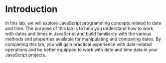 # Introduction

In this lab, we will explore JavaScript programming concepts related to date and time. The purpose of this lab is to help you understand how to work with dates and times in JavaScript and build familiarity with the various methods and properties available for manipulating and comparing dates. By completing this lab, you will gain practical experience with date-related operations and be better equipped to work with date and time data in your JavaScript projects.
